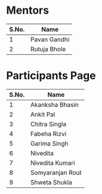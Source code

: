 # Mentors

| S.No. | Name         |
| ----- | ------------ |
| 1     | Pavan Gandhi |
| 2     | Rutuja Bhole |

# Participants Page

| S.No. | Name             |
| ----- | ---------------- |
| 1     | Akanksha Bhasin  |
| 2     | Ankit Pal        |
| 3     | Chitra Singla    |
| 4     | Fabeha Rizvi     |
| 5     | Garima Singh     |
| 6     | Nivedita         |
| 7     | Nivedita Kumari  |
| 8     | Somyaranjan Rout |
| 9     | Shweta Shukla    |
